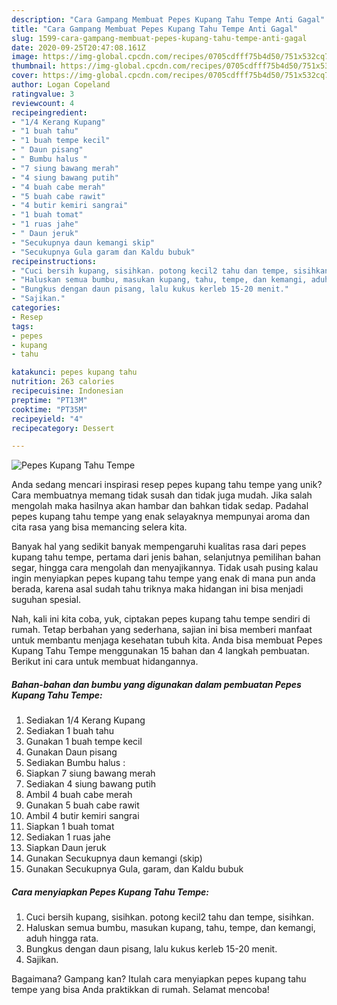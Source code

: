 ```yaml
---
description: "Cara Gampang Membuat Pepes Kupang Tahu Tempe Anti Gagal"
title: "Cara Gampang Membuat Pepes Kupang Tahu Tempe Anti Gagal"
slug: 1599-cara-gampang-membuat-pepes-kupang-tahu-tempe-anti-gagal
date: 2020-09-25T20:47:08.161Z
image: https://img-global.cpcdn.com/recipes/0705cdfff75b4d50/751x532cq70/pepes-kupang-tahu-tempe-foto-resep-utama.jpg
thumbnail: https://img-global.cpcdn.com/recipes/0705cdfff75b4d50/751x532cq70/pepes-kupang-tahu-tempe-foto-resep-utama.jpg
cover: https://img-global.cpcdn.com/recipes/0705cdfff75b4d50/751x532cq70/pepes-kupang-tahu-tempe-foto-resep-utama.jpg
author: Logan Copeland
ratingvalue: 3
reviewcount: 4
recipeingredient:
- "1/4 Kerang Kupang"
- "1 buah tahu"
- "1 buah tempe kecil"
- " Daun pisang"
- " Bumbu halus "
- "7 siung bawang merah"
- "4 siung bawang putih"
- "4 buah cabe merah"
- "5 buah cabe rawit"
- "4 butir kemiri sangrai"
- "1 buah tomat"
- "1 ruas jahe"
- " Daun jeruk"
- "Secukupnya daun kemangi skip"
- "Secukupnya Gula garam dan Kaldu bubuk"
recipeinstructions:
- "Cuci bersih kupang, sisihkan. potong kecil2 tahu dan tempe, sisihkan."
- "Haluskan semua bumbu, masukan kupang, tahu, tempe, dan kemangi, aduh hingga rata."
- "Bungkus dengan daun pisang, lalu kukus kerleb 15-20 menit."
- "Sajikan."
categories:
- Resep
tags:
- pepes
- kupang
- tahu

katakunci: pepes kupang tahu 
nutrition: 263 calories
recipecuisine: Indonesian
preptime: "PT13M"
cooktime: "PT35M"
recipeyield: "4"
recipecategory: Dessert

---
```



![Pepes Kupang Tahu Tempe](https://img-global.cpcdn.com/recipes/0705cdfff75b4d50/751x532cq70/pepes-kupang-tahu-tempe-foto-resep-utama.jpg)

Anda sedang mencari inspirasi resep pepes kupang tahu tempe yang unik? Cara membuatnya memang tidak susah dan tidak juga mudah. Jika salah mengolah maka hasilnya akan hambar dan bahkan tidak sedap. Padahal pepes kupang tahu tempe yang enak selayaknya mempunyai aroma dan cita rasa yang bisa memancing selera kita.

Banyak hal yang sedikit banyak mempengaruhi kualitas rasa dari pepes kupang tahu tempe, pertama dari jenis bahan, selanjutnya pemilihan bahan segar, hingga cara mengolah dan menyajikannya. Tidak usah pusing kalau ingin menyiapkan pepes kupang tahu tempe yang enak di mana pun anda berada, karena asal sudah tahu triknya maka hidangan ini bisa menjadi suguhan spesial.




Nah, kali ini kita coba, yuk, ciptakan pepes kupang tahu tempe sendiri di rumah. Tetap berbahan yang sederhana, sajian ini bisa memberi manfaat untuk membantu menjaga kesehatan tubuh kita. Anda bisa membuat Pepes Kupang Tahu Tempe menggunakan 15 bahan dan 4 langkah pembuatan. Berikut ini cara untuk membuat hidangannya.

<!--inarticleads1-->

##### Bahan-bahan dan bumbu yang digunakan dalam pembuatan Pepes Kupang Tahu Tempe:

1. Sediakan 1/4 Kerang Kupang
1. Sediakan 1 buah tahu
1. Gunakan 1 buah tempe kecil
1. Gunakan  Daun pisang
1. Sediakan  Bumbu halus :
1. Siapkan 7 siung bawang merah
1. Sediakan 4 siung bawang putih
1. Ambil 4 buah cabe merah
1. Gunakan 5 buah cabe rawit
1. Ambil 4 butir kemiri sangrai
1. Siapkan 1 buah tomat
1. Sediakan 1 ruas jahe
1. Siapkan  Daun jeruk
1. Gunakan Secukupnya daun kemangi (skip)
1. Gunakan Secukupnya Gula, garam, dan Kaldu bubuk




<!--inarticleads2-->

##### Cara menyiapkan Pepes Kupang Tahu Tempe:

1. Cuci bersih kupang, sisihkan. potong kecil2 tahu dan tempe, sisihkan.
1. Haluskan semua bumbu, masukan kupang, tahu, tempe, dan kemangi, aduh hingga rata.
1. Bungkus dengan daun pisang, lalu kukus kerleb 15-20 menit.
1. Sajikan.




Bagaimana? Gampang kan? Itulah cara menyiapkan pepes kupang tahu tempe yang bisa Anda praktikkan di rumah. Selamat mencoba!
